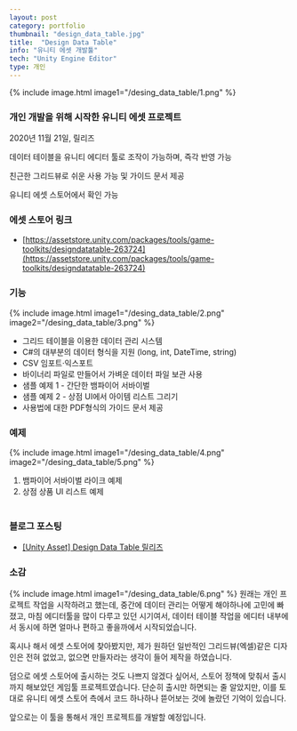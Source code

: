 ```yaml
---
layout: post
category: portfolio
thumbnail: "design_data_table.jpg"
title:  "Design Data Table"
info: "유니티 에셋 개발툴"
tech: "Unity Engine Editor"
type: 개인
---
```


{% include image.html
  image1="/desing_data_table/1.png"
%}

### 개인 개발을 위해 시작한 유니티 에셋 프로젝트
2020년 11월 21일, 릴리즈

데이터 테이블을 유니티 에디터 툴로 조작이 가능하며, 즉각 반영 가능

친근한 그리드뷰로 쉬운 사용 가능 및 가이드 문서 제공

유니티 에셋 스토어에서 확인 가능

### 에셋 스토어 링크
* [https://assetstore.unity.com/packages/tools/game-toolkits/designdatatable-263724](https://assetstore.unity.com/packages/tools/game-toolkits/designdatatable-263724)

### 기능
{% include image.html
  image1="/desing_data_table/2.png"
  image2="/desing_data_table/3.png"
%}
* 그리드 테이블을 이용한 데이터 관리 시스템
* C#의 대부분의 데이터 형식을 지원 (long, int, DateTime, string)
* CSV 임포트·익스포트
* 바이너리 파일로 만들어서 가벼운 데이터 파일 보관 사용
* 샘플 예제 1 - 간단한 뱀파이어 서바이벌
* 샘플 예제 2 - 상점 UI에서 아이템 리스트 그리기
* 사용법에 대한 PDF형식의 가이드 문서 제공

### 예제

{% include image.html
  image1="/desing_data_table/4.png"
  image2="/desing_data_table/5.png"
%}
1. 뱀파이어 서바이벌 라이크 예제
2. 상점 상품 UI 리스트 예제
<br><br>

### 블로그 포스팅
* [[Unity Asset] Design Data Table 릴리즈](https://moondongjun.tistory.com/113)

### 소감

{% include image.html
  image1="/desing_data_table/6.png"
%}
원래는 개인 프로젝트 작업을 시작하려고 했는데, 중간에 데이터 관리는 어떻게 해야하나에 고민에 빠졌고, 마침 에디터툴을 많이 다루고 있던 시기여서, 데이터 테이블 작업을 에디터 내부에서 동시에 하면 얼마나 편하고 좋을까에서 시작되었습니다.

혹시나 해서 에셋 스토어에 찾아봤지만, 제가 원하던 일반적인 그리드뷰(엑셀)같은 디자인은 전혀 없었고, 없으면 만들자라는 생각이 들어 제작을 하였습니다.

덤으로 에셋 스토어에 출시하는 것도 나쁘지 않겠다 싶어서, 스토어 정책에 맞춰서 출시까지 해보았던 게임툴 프로젝트였습니다. 단순히 출시만 하면되는 줄 알았지만, 이를 토대로 유니티 에셋 스토어 측에서 코드 하나하나 뜯어보는 것에 놀랐던 기억이 있습니다.

앞으로는 이 툴을 통해서 개인 프로젝트를 개발할 예정입니다.
